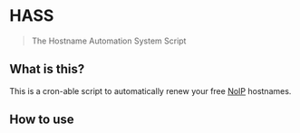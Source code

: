 # HASS
> The Hostname Automation System Script

## What is this?
This is a cron-able script to automatically renew your free [NoIP](https://www.noip.com/) hostnames.

## How to use
